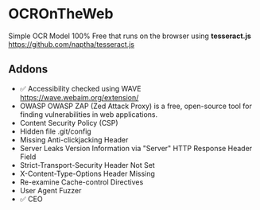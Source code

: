 # OCROnTheWeb
Simple OCR Model 100% Free that runs on the browser using **tesseract.js** https://github.com/naptha/tesseract.js

## Addons

- ✅ Accessibility checked using WAVE https://wave.webaim.org/extension/
-  OWASP OWASP ZAP (Zed Attack Proxy) is a free, open-source tool for finding vulnerabilities in web applications.
  - Content Security Policy (CSP)
  - Hidden file .git/config
  - Missing Anti-clickjacking Header
  - Server Leaks Version Information via "Server" HTTP Response Header Field
  - Strict-Transport-Security Header Not Set
  - X-Content-Type-Options Header Missing
  - Re-examine Cache-control Directives
  - User Agent Fuzzer
- ✅ CEO